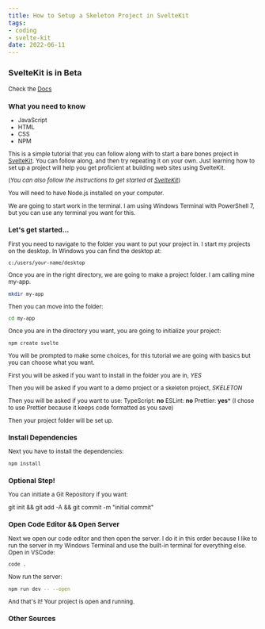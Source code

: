 ```yaml
---
title: How to Setup a Skeleton Project in SvelteKit
tags:
- coding
- svelte-kit
date: 2022-06-11
---
```


### **SvelteKit is in Beta**
<small>Check the <a href="https://kit.svelte.dev/docs/introduction" target="_blank">Docs</a>

### What you need to know

- JavaScript
- HTML
- CSS
- NPM

This is a simple tutorial that you can follow along with to start a bare bones project in [SvelteKit](https://kit.svelte.dev). You can follow along, and then try repeating it on your own. Just learning how to set up a project will help you get proficient at building web sites using SvelteKit. 

(_You can also follow the instructions to get started at [SvelteKit](https://kit.svelte.dev)_)

You will need to have Node.js installed on your computer. 

We are going to start work in the terminal. I am using Windows Terminal with PowerShell 7, but you can use any terminal you want for this.

### Let's get started...
First you need to navigate to the folder you want to put your project in. I start my projects on the desktop. In Windows you can find the desktop at:

`c:/users/your-name/desktop`

Once you are in the right directory, we are going to make a project folder. I am calling mine my-app. 

```bash
mkdir my-app
```

Then you can move into the folder:

```bash
cd my-app
```

Once you are in the directory you want, you are going to initialize your project:

```bash
npm create svelte
```

You will be prompted to make some choices, for this tutorial we are going with basics but you can choose what you want.

First you will be asked if you want to install in the folder you are in, _YES_

Then you will be asked if you want to a demo project or a skeleton project, _SKELETON_

Then you will be asked if you want to use: 
TypeScript: **no**
ESLint: **no**
Prettier: **yes*** (I chose to use Prettier because it keeps code formatted as you save)

Then your project folder will be set up.

### Install Dependencies

Next you have to install the dependencies:

```bash
npm install
```

### Optional Step!
You can initiate a Git Repository if you want:

<div class="code-box">
<p>
git init && git add -A && git commit -m "initial commit"
</p>
</div>

### Open Code Editor && Open Server
Next we open our code editor and then open the server. I do it in this order because I like to run the server in my Windows Terminal and use the built-in terminal for everything else. Open in VSCode:

```bash
code .
```

Now run the server:

```bash
npm run dev -- --open
```

And that's it! Your project is open and running. 

### Other Sources
<script>
    import OutgoingLink from "$lib/components/outgoing-link.svelte";
</script>
<div class="outgoing-links-box">
    <OutgoingLink title="SvelteKit Configs" path="./sveltekit-configs" description="Start setting up your svelte.config file by adding a lib." />
    <OutgoingLink title="SvelteKit Docs" path="https://kit.svelte.dev/docs/introduction" description="Go straight to the source to get the details, I have spent a lot of time reading the docs!" />
</div>



